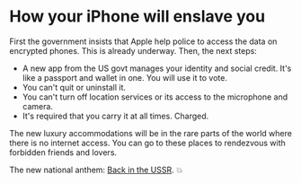 # How your iPhone will enslave you
First the government insists that Apple help police to access the data on encrypted phones. This is already underway. Then, the next steps:
* A new app from the US govt manages your identity and social credit. It's like a passport and wallet in one. You will use it to vote. 
* You can't quit or uninstall it.
* You can't turn off location services or its access to the microphone and camera.
* It's required that you carry it at all times. Charged.

The new luxury accommodations will be in the rare parts of the world where there is no internet access. You can go to these places to rendezvous with forbidden friends and lovers.

The new national anthem: <a href="https://www.youtube.com/watch?v=nS5_EQgbuLc">Back in the USSR</a>. :boom:

